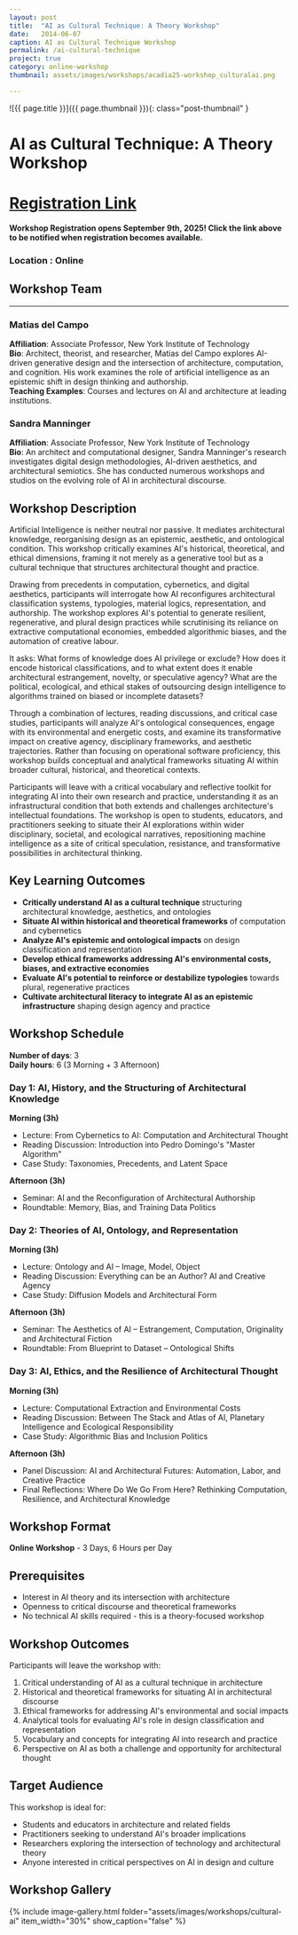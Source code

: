 ```yaml
---
layout: post
title:  "AI as Cultural Technique: A Theory Workshop"
date:   2014-06-07
caption: AI as Cultural Technique Workshop
permalink: /ai-cultural-technique
project: true
category: online-workshop
thumbnail: assets/images/workshops/acadia25-workshop_culturalai.png

---
```


![{{ page.title }}]({{ page.thumbnail }}){: class="post-thumbnail" }

# AI as Cultural Technique: A Theory Workshop

# [Registration Link](https://www.eventbrite.com/e/acadia-2025-workshops-tickets-1559581613589?aff=oddtdtcreator)

**Workshop Registration opens September 9th, 2025! Click the link above to be notified when registration becomes available.**


### Location : Online

## Workshop Team  
---

### Matias del Campo
**Affiliation**: Associate Professor, New York Institute of Technology  
**Bio**: Architect, theorist, and researcher, Matias del Campo explores AI-driven generative design and the intersection of architecture, computation, and cognition. His work examines the role of artificial intelligence as an epistemic shift in design thinking and authorship.  
**Teaching Examples**: Courses and lectures on AI and architecture at leading institutions.

### Sandra Manninger
**Affiliation**: Associate Professor, New York Institute of Technology  
**Bio**: An architect and computational designer, Sandra Manninger's research investigates digital design methodologies, AI-driven aesthetics, and architectural semiotics. She has conducted numerous workshops and studios on the evolving role of AI in architectural discourse.

## Workshop Description
Artificial Intelligence is neither neutral nor passive. It mediates architectural knowledge, reorganising design as an epistemic, aesthetic, and ontological condition. This workshop critically examines AI's historical, theoretical, and ethical dimensions, framing it not merely as a generative tool but as a cultural technique that structures architectural thought and practice.

Drawing from precedents in computation, cybernetics, and digital aesthetics, participants will interrogate how AI reconfigures architectural classification systems, typologies, material logics, representation, and authorship. The workshop explores AI's potential to generate resilient, regenerative, and plural design practices while scrutinising its reliance on extractive computational economies, embedded algorithmic biases, and the automation of creative labour.

It asks: What forms of knowledge does AI privilege or exclude? How does it encode historical classifications, and to what extent does it enable architectural estrangement, novelty, or speculative agency? What are the political, ecological, and ethical stakes of outsourcing design intelligence to algorithms trained on biased or incomplete datasets?

Through a combination of lectures, reading discussions, and critical case studies, participants will analyze AI's ontological consequences, engage with its environmental and energetic costs, and examine its transformative impact on creative agency, disciplinary frameworks, and aesthetic trajectories. Rather than focusing on operational software proficiency, this workshop builds conceptual and analytical frameworks situating AI within broader cultural, historical, and theoretical contexts.

Participants will leave with a critical vocabulary and reflective toolkit for integrating AI into their own research and practice, understanding it as an infrastructural condition that both extends and challenges architecture's intellectual foundations. The workshop is open to students, educators, and practitioners seeking to situate their AI explorations within wider disciplinary, societal, and ecological narratives, repositioning machine intelligence as a site of critical speculation, resistance, and transformative possibilities in architectural thinking.

## Key Learning Outcomes
- **Critically understand AI as a cultural technique** structuring architectural knowledge, aesthetics, and ontologies
- **Situate AI within historical and theoretical frameworks** of computation and cybernetics
- **Analyze AI's epistemic and ontological impacts** on design classification and representation
- **Develop ethical frameworks addressing AI's environmental costs, biases, and extractive economies**
- **Evaluate AI's potential to reinforce or destabilize typologies** towards plural, regenerative practices
- **Cultivate architectural literacy to integrate AI as an epistemic infrastructure** shaping design agency and practice

## Workshop Schedule
**Number of days**: 3  
**Daily hours**: 6 (3 Morning + 3 Afternoon)

### Day 1: AI, History, and the Structuring of Architectural Knowledge

**Morning (3h)**
- Lecture: From Cybernetics to AI: Computation and Architectural Thought
- Reading Discussion: Introduction into Pedro Domingo's "Master Algorithm"
- Case Study: Taxonomies, Precedents, and Latent Space

**Afternoon (3h)**
- Seminar: AI and the Reconfiguration of Architectural Authorship
- Roundtable: Memory, Bias, and Training Data Politics

### Day 2: Theories of AI, Ontology, and Representation

**Morning (3h)**
- Lecture: Ontology and AI – Image, Model, Object
- Reading Discussion: Everything can be an Author? AI and Creative Agency
- Case Study: Diffusion Models and Architectural Form

**Afternoon (3h)**
- Seminar: The Aesthetics of AI – Estrangement, Computation, Originality and Architectural Fiction
- Roundtable: From Blueprint to Dataset – Ontological Shifts

### Day 3: AI, Ethics, and the Resilience of Architectural Thought

**Morning (3h)**
- Lecture: Computational Extraction and Environmental Costs
- Reading Discussion: Between The Stack and Atlas of AI, Planetary Intelligence and Ecological Responsibility
- Case Study: Algorithmic Bias and Inclusion Politics

**Afternoon (3h)**
- Panel Discussion: AI and Architectural Futures: Automation, Labor, and Creative Practice
- Final Reflections: Where Do We Go From Here? Rethinking Computation, Resilience, and Architectural Knowledge

## Workshop Format
**Online Workshop** - 3 Days, 6 Hours per Day

## Prerequisites
- Interest in AI theory and its intersection with architecture
- Openness to critical discourse and theoretical frameworks
- No technical AI skills required - this is a theory-focused workshop

## Workshop Outcomes
Participants will leave the workshop with:
1. Critical understanding of AI as a cultural technique in architecture
2. Historical and theoretical frameworks for situating AI in architectural discourse
3. Ethical frameworks for addressing AI's environmental and social impacts
4. Analytical tools for evaluating AI's role in design classification and representation
5. Vocabulary and concepts for integrating AI into research and practice
6. Perspective on AI as both a challenge and opportunity for architectural thought

## Target Audience
This workshop is ideal for:
- Students and educators in architecture and related fields
- Practitioners seeking to understand AI's broader implications
- Researchers exploring the intersection of technology and architectural theory
- Anyone interested in critical perspectives on AI in design and culture

## Workshop Gallery

{% include image-gallery.html folder="assets/images/workshops/cultural-ai" item_width="30%" show_caption="false" %}
